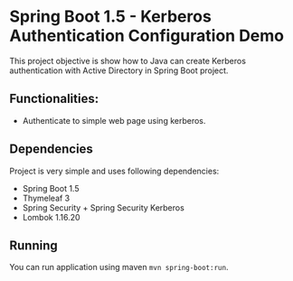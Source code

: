 # Spring Boot 1.5 - Kerberos Authentication Configuration Demo

This project objective is show how to Java can create Kerberos authentication with Active Directory in Spring Boot project.

## Functionalities:

- Authenticate to simple web page using kerberos.

## Dependencies
Project is very simple and uses following dependencies:
 - Spring Boot 1.5
 - Thymeleaf 3
 - Spring Security + Spring Security Kerberos
 - Lombok 1.16.20

## Running

You can run application using maven `mvn spring-boot:run`.